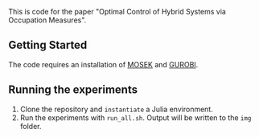 This is code for the paper "Optimal Control of Hybrid Systems via Occupation Measures".

## Getting Started
The code requires an installation of [MOSEK](https://www.mosek.com/) and [GUROBI](https://www.gurobi.com/).

## Running the experiments
1. Clone the repository and `instantiate` a Julia environment.
2. Run the experiments with `run_all.sh`. Output will be written to the `img` folder.
